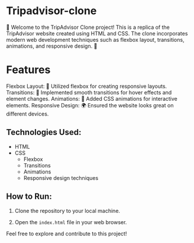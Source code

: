 # Tripadvisor-clone
🌟 Welcome to the TripAdvisor Clone project! This is a replica of the TripAdvisor website created using HTML and CSS. The clone incorporates modern web development techniques such as flexbox layout, transitions, animations, and responsive design. 🚀

# Features
Flexbox Layout: 🌟 Utilized flexbox for creating responsive layouts.
Transitions: 🚀 Implemented smooth transitions for hover effects and element changes.
Animations: 💫 Added CSS animations for interactive elements.
Responsive Design: 🌍 Ensured the website looks great on different devices.

## Technologies Used:
- HTML
- CSS
  - Flexbox
  - Transitions
  - Animations
  - Responsive design techniques
 
## How to Run:

1. Clone the repository to your local machine.

2. Open the `index.html` file in your web browser.

Feel free to explore and contribute to this project!
